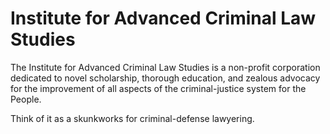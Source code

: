 # Institute for Advanced Criminal Law Studies

The Institute for Advanced Criminal Law Studies is a non-profit corporation dedicated to novel scholarship, thorough education, and zealous advocacy for the improvement of all aspects of the criminal-justice system for the People.

Think of it as a skunkworks for criminal-defense lawyering.
